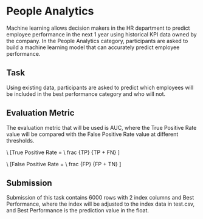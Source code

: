 # People Analytics

Machine learning allows decision makers in the HR department to predict employee performance in the next 1 year using historical KPI data owned by the company. In the People Analytics category, participants are asked to build a machine learning model that can accurately predict employee performance. 

## Task
Using existing data, participants are asked to predict which employees will be included in the best performance category and who will not.

## Evaluation Metric
The evaluation metric that will be used is AUC, where the True Positive Rate value will be compared with the False Positive Rate value at different thresholds.

\ [True Positive Rate = \ frac {TP} {TP + FN} \]

\ [False Positive Rate = \ frac {FP} {FP + TN} \]

##  Submission
Submission of this task contains 6000 rows with 2 index columns and Best Performance, where the index will be adjusted to the index data in test.csv, and Best Performance is the prediction value in the float.
